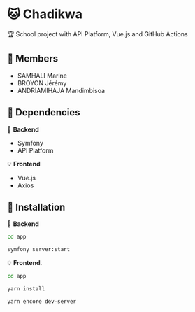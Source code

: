 # 🐱 Chadikwa
🏆 School project with API Platform, Vue.js and GitHub Actions

## 👥 Members
- SAMHALI Marine
- BROYON Jérémy
- ANDRIAMIHAJA Mandimbisoa 
## 🛒 Dependencies

🔌 **Backend**
- Symfony
- API Platform

💡 **Frontend**
- Vue.js
- Axios

## 💽 Installation

🔌 **Backend**
```bash
cd app
```
```bash
symfony server:start
```

💡 **Frontend**.
```bash
cd app
```
```bash
yarn install
```
```bash
yarn encore dev-server
```
